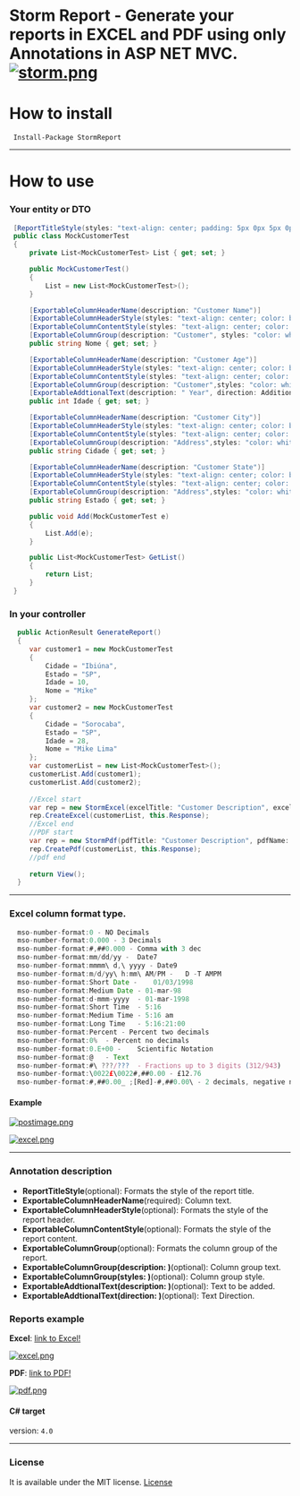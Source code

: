 # Storm Report - Generate your reports in EXCEL and PDF using only Annotations in ASP NET MVC.  [![storm.png](https://s18.postimg.org/fdfq8n7ax/storm.png)](https://postimg.org/image/xg8szv35h/)

# How to install
```
 Install-Package StormReport
```
<hr>

# How to use

### Your entity or DTO
```C#
 [ReportTitleStyle(styles: "text-align: center; padding: 5px 0px 5px 0px;")]
 public class MockCustomerTest
 {
     private List<MockCustomerTest> List { get; set; }

     public MockCustomerTest()
     {
         List = new List<MockCustomerTest>();
     }

     [ExportableColumnHeaderName(description: "Customer Name")]
     [ExportableColumnHeaderStyle(styles: "text-align: center; color: black; font-size: 17px; background-color: yellow;")]
     [ExportableColumnContentStyle(styles: "text-align: center; color: black; font-size: 17px;")]
     [ExportableColumnGroup(description: "Customer", styles: "color: white; text-align: center; background-color: gray;")]
     public string Nome { get; set; }

     [ExportableColumnHeaderName(description: "Customer Age")]
     [ExportableColumnHeaderStyle(styles: "text-align: center; color: black; font-size: 17px; background-color: yellow;")]
     [ExportableColumnContentStyle(styles: "text-align: center; color: black; font-size: 17px; mso-number-format:'0.000'")]
     [ExportableColumnGroup(description: "Customer",styles: "color: white; text-align: center; background-color: gray;")]
     [ExportableAddtionalText(description: " Year", direction: AdditionalTextEnum.RIGHT)]
     public int Idade { get; set; }

     [ExportableColumnHeaderName(description: "Customer City")]
     [ExportableColumnHeaderStyle(styles: "text-align: center; color: black; font-size: 17px; background-color: yellow;")]
     [ExportableColumnContentStyle(styles: "text-align: center; color: black; font-size: 17px;")]
     [ExportableColumnGroup(description: "Address",styles: "color: white; text-align: center; background-color: gray;")]
     public string Cidade { get; set; }

     [ExportableColumnHeaderName(description: "Customer State")]
     [ExportableColumnHeaderStyle(styles: "text-align: center; color: black; font-size: 17px; background-color: yellow;")]
     [ExportableColumnContentStyle(styles: "text-align: center; color: black; font-size: 17px;")]
     [ExportableColumnGroup(description: "Address",styles: "color: white; text-align: center; background-color: gray;")]
     public string Estado { get; set; }

     public void Add(MockCustomerTest e)
     {
         List.Add(e);
     }

     public List<MockCustomerTest> GetList()
     {
         return List;
     }
 }
```

### In your controller

```C#
  public ActionResult GenerateReport()
  {
     var customer1 = new MockCustomerTest
     {
         Cidade = "Ibiúna",
         Estado = "SP",
         Idade = 10,
         Nome = "Mike"
     };
     var customer2 = new MockCustomerTest
     {
         Cidade = "Sorocaba",
         Estado = "SP",
         Idade = 28,
         Nome = "Mike Lima"
     };
     var customerList = new List<MockCustomerTest>();
     customerList.Add(customer1);
     customerList.Add(customer2);
     
     //Excel start
     var rep = new StormExcel(excelTitle: "Customer Description", excelName: string.Format("ExcelCustomerReport-{0}", DateTime.Now));
     rep.CreateExcel(customerList, this.Response);
     //Excel end
     //PDF start
     var rep = new StormPdf(pdfTitle: "Customer Description", pdfName: string.Format("ExcelCustomerReport-{0}", DateTime.Now));
     rep.CreatePdf(customerList, this.Response);
     //pdf end
     
     return View();
  }

```
<hr>

### Excel column format type.

```javascript
  mso-number-format:0 - NO Decimals
  mso-number-format:0.000 - 3 Decimals
  mso-number-format:#,##0.000 -	Comma with 3 dec
  mso-number-format:mm/dd/yy -	Date7
  mso-number-format:mmmm\ d,\ yyyy - Date9
  mso-number-format:m/d/yy\ h:mm\ AM/PM - 	D -T AMPM
  mso-number-format:Short Date -	01/03/1998
  mso-number-format:Medium Date	- 01-mar-98
  mso-number-format:d-mmm-yyyy	- 01-mar-1998
  mso-number-format:Short Time	- 5:16
  mso-number-format:Medium Time	- 5:16 am
  mso-number-format:Long Time	- 5:16:21:00
  mso-number-format:Percent	- Percent two decimals
  mso-number-format:0%	- Percent no decimals
  mso-number-format:0.E+00 - 	Scientific Notation
  mso-number-format:@	- Text
  mso-number-format:#\ ???/???	- Fractions up to 3 digits (312/943)
  mso-number-format:\0022£\0022#,##0.00	- £12.76
  mso-number-format:#,##0.00_ ;[Red]-#,##0.00\ - 2 decimals, negative numbers in red and signed
```
#### Example

[![postimage.png](https://s8.postimg.org/falwvemmd/postimage.png)](https://postimg.org/image/4ns3pzegx/)

[![excel.png](https://s4.postimg.org/xmiqt09kd/excel.png)](https://postimg.org/image/ma65b80vd/)

<hr>

### Annotation description

* **ReportTitleStyle**(optional): Formats the style of the report title.
* **ExportableColumnHeaderName**(required): Column text.
* **ExportableColumnHeaderStyle**(optional): Formats the style of the report header.
* **ExportableColumnContentStyle**(optional): Formats the style of the report content.
* **ExportableColumnGroup**(optional): Formats the column group of the report.
* **ExportableColumnGroup(description: )**(optional): Column group text.
* **ExportableColumnGroup(styles: )**(optional): Column group style.
* **ExportableAddtionalText(description: )**(optional): Text to be added.
* **ExportableAddtionalText(direction: )**(optional): Text Direction.

### Reports example

 **Excel**: 
 [link to Excel!](https://drive.google.com/file/d/0B3fZDB3QKwrlejJ5T0thVlBZY1E/view?usp=sharing)
 
 [![excel.png](https://s15.postimg.org/bdfp30zyj/excel.png)](https://postimg.org/image/k8gjdjoqv/)
  
 **PDF**: 
 [link to PDF!](https://drive.google.com/file/d/0B3fZDB3QKwrlTDk5NWQ0VkhmNzg/view?usp=sharing)
 
 [![pdf.png](https://s18.postimg.org/91qas1vbd/pdf.png)](https://postimg.org/image/3qbe7c98l/)

#### C# target
version: `4.0`
<hr>

### License

It is available under the MIT license.
[License](https://opensource.org/licenses/mit-license.php)
